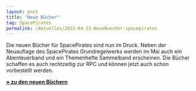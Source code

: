 ```yaml
---
layout: post
title: "Neue Bücher"
tag: SpacePirates
permalink: /Aktuelles/2015-04-13-NeueBuecher-spacepirates
---
```




Die neuen Bücher für SpacePirates sind nun im Druck. Neben der Neuauflage des SpacePirates Grundregelwerks werden im Mai auch ein Abenteuerband und ein Themenhefte Sammelband erscheinen. Die Bücher schaffen es auch rechtzeitig zur RPC und können jetzt auch schon vorbestellt werden.

**[&raquo; zu den neuen Büchern](https://spacepirates.jcgames.de/Publikationen/)**


